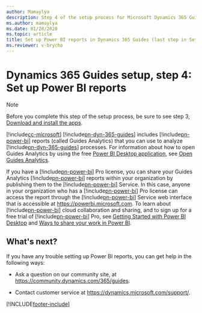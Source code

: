 ```yaml
---
author: Mamaylya
description: Step 4 of the setup process for Microsoft Dynamics 365 Guides. In this step, you set up Power BI reports.
ms.author: mamaylya
ms.date: 01/28/2020
ms.topic: article
title: Set up Power BI reports in Dynamics 365 Guides (last step in Setup process)
ms.reviewer: v-brycho
---
```


# Dynamics 365 Guides setup, step 4: Set up Power BI reports

> [!NOTE]
> Before you complete this step of the setup process, be sure to see step 3, [Download and install the apps](setup-step-three.md).

[!include[cc-microsoft](../includes/cc-microsoft.md)] [!include[pn-dyn-365-guides](../includes/pn-dyn-365-guides.md)] includes [!include[pn-power-bi](../includes/pn-power-bi.md)] reports (called Guides Analytics) that you can use to analyze [!include[pn-dyn-365-guides](../includes/pn-dyn-365-guides.md)] processes. For information about how to open Guides Analytics by using the free [Power BI Desktop application](https://powerbi.microsoft.com/get-started/), see [Open Guides Analytics](./analytics-guide.md).

If you have a [!include[pn-power-bi](../includes/pn-power-bi.md)] Pro license, you can share your Guides Analytics [!include[pn-power-bi](../includes/pn-power-bi.md)] reports within your organization by publishing them to the [!include[pn-power-bi](../includes/pn-power-bi.md)] Service. In this case, anyone in your organization who has a [!include[pn-power-bi](../includes/pn-power-bi.md)] Pro license can access the report through the [!include[pn-power-bi](../includes/pn-power-bi.md)] Service web interface that is accessible at <https://powerbi.microsoft.com>. To learn about [!include[pn-power-bi](../includes/pn-power-bi.md)] cloud collaboration and sharing, and to sign up for a free trial of [!include[pn-power-bi](../includes/pn-power-bi.md)] Pro, see [Getting Started with Power BI Desktop](https://powerbi.microsoft.com/get-started/) and [Ways to share your work in Power BI](/power-bi/service-how-to-collaborate-distribute-dashboards-reports).

## What's next?

If you have any trouble setting up Power BI reports, you can get help in the following ways:

- Ask a question on our community site, at <https://community.dynamics.com/365/guides>.

- Contact customer service at <https://dynamics.microsoft.com/support/>.


[!INCLUDE[footer-include](../includes/footer-banner.md)]
